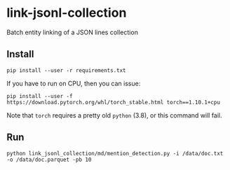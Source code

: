 # link-jsonl-collection

Batch entity linking of a JSON lines collection

## Install

    pip install --user -r requirements.txt

If you have to run on CPU, then you can issue:

    pip install --user -f https://download.pytorch.org/whl/torch_stable.html torch==1.10.1+cpu

Note that `torch` requires a pretty old `python` (3.8), or this command will fail.

## Run

    python link_jsonl_collection/md/mention_detection.py -i /data/doc.txt -o /data/doc.parquet -pb 10

